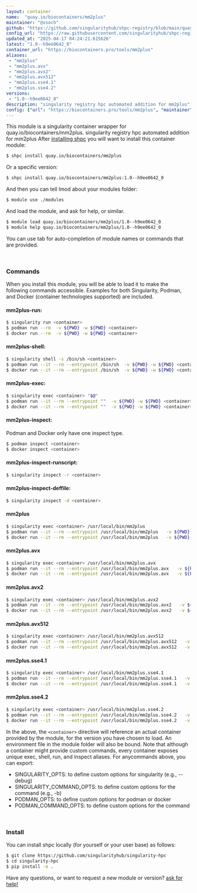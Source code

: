 ```yaml
---
layout: container
name:  "quay.io/biocontainers/mm2plus"
maintainer: "@vsoch"
github: "https://github.com/singularityhub/shpc-registry/blob/main/quay.io/biocontainers/mm2plus/container.yaml"
config_url: "https://raw.githubusercontent.com/singularityhub/shpc-registry/main/quay.io/biocontainers/mm2plus/container.yaml"
updated_at: "2025-04-17 04:24:21.615626"
latest: "1.0--h9ee0642_0"
container_url: "https://biocontainers.pro/tools/mm2plus"
aliases:
 - "mm2plus"
 - "mm2plus.avx"
 - "mm2plus.avx2"
 - "mm2plus.avx512"
 - "mm2plus.sse4.1"
 - "mm2plus.sse4.2"
versions:
 - "1.0--h9ee0642_0"
description: "singularity registry hpc automated addition for mm2plus"
config: {"url": "https://biocontainers.pro/tools/mm2plus", "maintainer": "@vsoch", "description": "singularity registry hpc automated addition for mm2plus", "latest": {"1.0--h9ee0642_0": "sha256:6b3d32f44b8a530b97267fd5e4a6889210ba9daaceef49b7a5224f29830a7c4e"}, "tags": {"1.0--h9ee0642_0": "sha256:6b3d32f44b8a530b97267fd5e4a6889210ba9daaceef49b7a5224f29830a7c4e"}, "docker": "quay.io/biocontainers/mm2plus", "aliases": {"mm2plus": "/usr/local/bin/mm2plus", "mm2plus.avx": "/usr/local/bin/mm2plus.avx", "mm2plus.avx2": "/usr/local/bin/mm2plus.avx2", "mm2plus.avx512": "/usr/local/bin/mm2plus.avx512", "mm2plus.sse4.1": "/usr/local/bin/mm2plus.sse4.1", "mm2plus.sse4.2": "/usr/local/bin/mm2plus.sse4.2"}}
---
```


This module is a singularity container wrapper for quay.io/biocontainers/mm2plus.
singularity registry hpc automated addition for mm2plus
After [installing shpc](#install) you will want to install this container module:


```bash
$ shpc install quay.io/biocontainers/mm2plus
```

Or a specific version:

```bash
$ shpc install quay.io/biocontainers/mm2plus:1.0--h9ee0642_0
```

And then you can tell lmod about your modules folder:

```bash
$ module use ./modules
```

And load the module, and ask for help, or similar.

```bash
$ module load quay.io/biocontainers/mm2plus/1.0--h9ee0642_0
$ module help quay.io/biocontainers/mm2plus/1.0--h9ee0642_0
```

You can use tab for auto-completion of module names or commands that are provided.

<br>

### Commands

When you install this module, you will be able to load it to make the following commands accessible.
Examples for both Singularity, Podman, and Docker (container technologies supported) are included.

#### mm2plus-run:

```bash
$ singularity run <container>
$ podman run --rm  -v ${PWD} -w ${PWD} <container>
$ docker run --rm  -v ${PWD} -w ${PWD} <container>
```

#### mm2plus-shell:

```bash
$ singularity shell -s /bin/sh <container>
$ podman run --it --rm --entrypoint /bin/sh  -v ${PWD} -w ${PWD} <container>
$ docker run --it --rm --entrypoint /bin/sh  -v ${PWD} -w ${PWD} <container>
```

#### mm2plus-exec:

```bash
$ singularity exec <container> "$@"
$ podman run --it --rm --entrypoint ""  -v ${PWD} -w ${PWD} <container> "$@"
$ docker run --it --rm --entrypoint ""  -v ${PWD} -w ${PWD} <container> "$@"
```

#### mm2plus-inspect:

Podman and Docker only have one inspect type.

```bash
$ podman inspect <container>
$ docker inspect <container>
```

#### mm2plus-inspect-runscript:

```bash
$ singularity inspect -r <container>
```

#### mm2plus-inspect-deffile:

```bash
$ singularity inspect -d <container>
```


#### mm2plus

```bash
$ singularity exec <container> /usr/local/bin/mm2plus
$ podman run --it --rm --entrypoint /usr/local/bin/mm2plus   -v ${PWD} -w ${PWD} <container> -c " $@"
$ docker run --it --rm --entrypoint /usr/local/bin/mm2plus   -v ${PWD} -w ${PWD} <container> -c " $@"
```


#### mm2plus.avx

```bash
$ singularity exec <container> /usr/local/bin/mm2plus.avx
$ podman run --it --rm --entrypoint /usr/local/bin/mm2plus.avx   -v ${PWD} -w ${PWD} <container> -c " $@"
$ docker run --it --rm --entrypoint /usr/local/bin/mm2plus.avx   -v ${PWD} -w ${PWD} <container> -c " $@"
```


#### mm2plus.avx2

```bash
$ singularity exec <container> /usr/local/bin/mm2plus.avx2
$ podman run --it --rm --entrypoint /usr/local/bin/mm2plus.avx2   -v ${PWD} -w ${PWD} <container> -c " $@"
$ docker run --it --rm --entrypoint /usr/local/bin/mm2plus.avx2   -v ${PWD} -w ${PWD} <container> -c " $@"
```


#### mm2plus.avx512

```bash
$ singularity exec <container> /usr/local/bin/mm2plus.avx512
$ podman run --it --rm --entrypoint /usr/local/bin/mm2plus.avx512   -v ${PWD} -w ${PWD} <container> -c " $@"
$ docker run --it --rm --entrypoint /usr/local/bin/mm2plus.avx512   -v ${PWD} -w ${PWD} <container> -c " $@"
```


#### mm2plus.sse4.1

```bash
$ singularity exec <container> /usr/local/bin/mm2plus.sse4.1
$ podman run --it --rm --entrypoint /usr/local/bin/mm2plus.sse4.1   -v ${PWD} -w ${PWD} <container> -c " $@"
$ docker run --it --rm --entrypoint /usr/local/bin/mm2plus.sse4.1   -v ${PWD} -w ${PWD} <container> -c " $@"
```


#### mm2plus.sse4.2

```bash
$ singularity exec <container> /usr/local/bin/mm2plus.sse4.2
$ podman run --it --rm --entrypoint /usr/local/bin/mm2plus.sse4.2   -v ${PWD} -w ${PWD} <container> -c " $@"
$ docker run --it --rm --entrypoint /usr/local/bin/mm2plus.sse4.2   -v ${PWD} -w ${PWD} <container> -c " $@"
```



In the above, the `<container>` directive will reference an actual container provided
by the module, for the version you have chosen to load. An environment file in the
module folder will also be bound. Note that although a container
might provide custom commands, every container exposes unique exec, shell, run, and
inspect aliases. For anycommands above, you can export:

 - SINGULARITY_OPTS: to define custom options for singularity (e.g., --debug)
 - SINGULARITY_COMMAND_OPTS: to define custom options for the command (e.g., -b)
 - PODMAN_OPTS: to define custom options for podman or docker
 - PODMAN_COMMAND_OPTS: to define custom options for the command

<br>

### Install

You can install shpc locally (for yourself or your user base) as follows:

```bash
$ git clone https://github.com/singularityhub/singularity-hpc
$ cd singularity-hpc
$ pip install -e .
```

Have any questions, or want to request a new module or version? [ask for help!](https://github.com/singularityhub/singularity-hpc/issues)